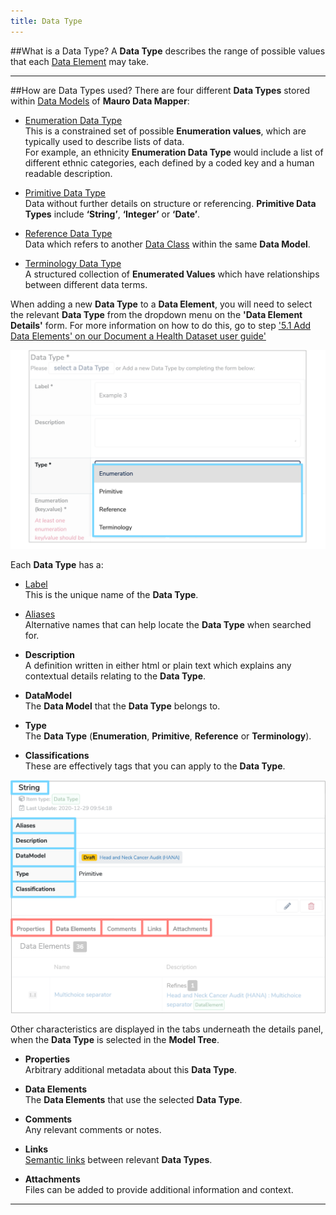 ```yaml
---
title: Data Type
---
```


##What is a Data Type?
A **Data Type** describes the range of possible values that each [Data Element](../data-element/data-element.md) may take. 

---

##How are Data Types used?
There are four different **Data Types** stored within [Data Models](../data-model/data-model.md) of **Mauro Data Mapper**:

* [Enumeration Data Type](../enumeration-data-type/enumeration-data-type.md)  
	This is a constrained set of possible **Enumeration values**, which are typically used to describe lists of data.  
	For example, an ethnicity **Enumeration Data Type** would include a list of different ethnic categories, each defined by a coded key and a human readable description.

* [Primitive Data Type](../primitive-data-type/primitive-data-type.md)  
	Data without further details on structure or referencing. **Primitive Data Types** include **‘String’**, **‘Integer’** or **‘Date’**.
	
* [Reference Data Type](../reference-data-type/reference-data-type.md)  
	Data which refers to another [Data Class](../data-class/data-class.md) within the same **Data Model**. 
	
* [Terminology Data Type](../terminology-data-type/terminology-data-type.md)  
	A structured collection of **Enumerated Values** which have relationships between different data terms.
	
When adding a new **Data Type** to a **Data Element**, you will need to select the relevant **Data Type** from the dropdown menu on the **'Data Element Details'** form. For more information on how to do this, go to step ['5.1 Add Data Elements' on our Document a Health Dataset user guide'](../../user-guides/document-a-health-dataset/document-a-health-dataset.md#create-a-new-data-element)

![Data Type dropdown menu](data-type-dropdown-menu.png) 
 
Each **Data Type** has a:
 
* [Label](../label/label.md)  
	This is the unique name of the **Data Type**.

* [Aliases](../aliases/aliases.md)  
	Alternative names that can help locate the **Data Type** when searched for.

* **Description**  
	A definition written in either html or plain text which explains any contextual details relating to the **Data Type**.

* **DataModel**  
	The **Data Model** that the **Data Type** belongs to.

* **Type**  
	The **Data Type** (**Enumeration**, **Primitive**, **Reference** or **Terminology**).
	
* **Classifications**  
	These are effectively tags that you can apply to the **Data Type**.
	
![Data Type details panel](data-type-details-panel.png) 

Other characteristics are displayed in the tabs underneath the details panel, when the **Data Type** is selected in the **Model Tree**.

* **Properties**  
	Arbitrary additional metadata about this **Data Type**.

* **Data Elements**  
	The **Data Elements** that use the selected **Data Type**.

* **Comments**  
	Any relevant comments or notes.

* **Links**  
	[Semantic links](../semantic-links/semantic-links.md) between relevant **Data Types**.

* **Attachments**  
	Files can be added to provide additional information and context.


---

